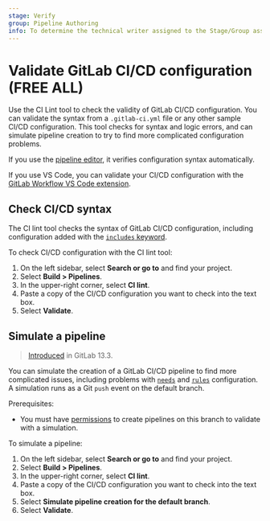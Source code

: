 ```yaml
---
stage: Verify
group: Pipeline Authoring
info: To determine the technical writer assigned to the Stage/Group associated with this page, see https://about.gitlab.com/handbook/product/ux/technical-writing/#assignments
---
```


# Validate GitLab CI/CD configuration **(FREE ALL)**

Use the CI Lint tool to check the validity of GitLab CI/CD configuration.
You can validate the syntax from a `.gitlab-ci.yml` file or any other sample CI/CD configuration.
This tool checks for syntax and logic errors, and can simulate pipeline
creation to try to find more complicated configuration problems.

If you use the [pipeline editor](pipeline_editor/index.md), it verifies configuration
syntax automatically.

If you use VS Code, you can validate your CI/CD configuration with the
[GitLab Workflow VS Code extension](../user/project/repository/vscode.md).

## Check CI/CD syntax

The CI lint tool checks the syntax of GitLab CI/CD configuration, including
configuration added with the [`includes` keyword](yaml/index.md#include).

To check CI/CD configuration with the CI lint tool:

1. On the left sidebar, select **Search or go to** and find your project.
1. Select **Build > Pipelines**.
1. In the upper-right corner, select **CI lint**.
1. Paste a copy of the CI/CD configuration you want to check into the text box.
1. Select **Validate**.

## Simulate a pipeline

> [Introduced](https://gitlab.com/gitlab-org/gitlab/-/issues/229794) in GitLab 13.3.

You can simulate the creation of a GitLab CI/CD pipeline to find more complicated issues,
including problems with [`needs`](yaml/index.md#needs) and [`rules`](yaml/index.md#rules)
configuration. A simulation runs as a Git `push` event on the default branch.

Prerequisites:

- You must have [permissions](../user/permissions.md#project-members-permissions)
  to create pipelines on this branch to validate with a simulation.

To simulate a pipeline:

1. On the left sidebar, select **Search or go to** and find your project.
1. Select **Build > Pipelines**.
1. In the upper-right corner, select **CI lint**.
1. Paste a copy of the CI/CD configuration you want to check into the text box.
1. Select **Simulate pipeline creation for the default branch**.
1. Select **Validate**.
